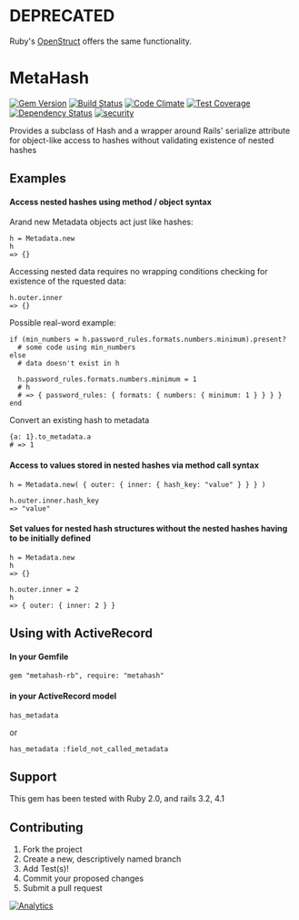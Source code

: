 

# DEPRECATED

Ruby's [OpenStruct](https://ruby-doc.org/stdlib-2.4.1/libdoc/ostruct/rdoc/OpenStruct.html) offers the same functionality.


MetaHash
========

[![Gem Version](http://img.shields.io/gem/v/metahash-rb.svg?style=flat-square)](http://badge.fury.io/rb/metahash-rb)
[![Build Status](http://img.shields.io/travis/NullVoxPopuli/MetaHash.svg?style=flat-square)](https://travis-ci.org/NullVoxPopuli/MetaHash)
[![Code Climate](http://img.shields.io/codeclimate/github/NullVoxPopuli/MetaHash.svg?style=flat-square)](https://codeclimate.com/github/NullVoxPopuli/MetaHash)
[![Test Coverage](http://img.shields.io/codeclimate/coverage/github/NullVoxPopuli/MetaHash.svg?style=flat-square)](https://codeclimate.com/github/NullVoxPopuli/MetaHash)
[![Dependency Status](http://img.shields.io/gemnasium/NullVoxPopuli/MetaHash.svg?style=flat-square)](https://gemnasium.com/NullVoxPopuli/MetaHash)
[![security](https://hakiri.io/github/NullVoxPopuli/MetaHash/master.svg)](https://hakiri.io/github/NullVoxPopuli/MetaHash/master)

Provides a subclass of Hash and a wrapper around Rails' serialize attribute for object-like access to hashes without validating existence of nested hashes

##  Examples
#### Access nested hashes using method / object syntax

Arand new Metadata objects act just like hashes:

    h = Metadata.new
    h
    => {}

Accessing nested data requires no wrapping conditions checking for existence of the rquested data:

    h.outer.inner
    => {}

Possible real-word example:

    if (min_numbers = h.password_rules.formats.numbers.minimum).present?
      # some code using min_numbers
    else
      # data doesn't exist in h

      h.password_rules.formats.numbers.minimum = 1
      # h
      # => { password_rules: { formats: { numbers: { minimum: 1 } } } }
    end

Convert an existing hash to metadata

    {a: 1}.to_metadata.a
    # => 1

#### Access to values stored in nested hashes via method call syntax

    h = Metadata.new( { outer: { inner: { hash_key: "value" } } } )

    h.outer.inner.hash_key
    => "value"

#### Set values for nested hash structures without the nested hashes having to be initially defined

    h = Metadata.new
    h
    => {}

    h.outer.inner = 2
    h
    => { outer: { inner: 2 } }

## Using with ActiveRecord

#### In your Gemfile

    gem "metahash-rb", require: "metahash"

#### in your ActiveRecord model

    has_metadata

or

    has_metadata :field_not_called_metadata


## Support

This gem has been tested with Ruby 2.0, and rails 3.2, 4.1


## Contributing

1. Fork the project
2. Create a new, descriptively named branch
3. Add Test(s)!
4. Commit your proposed changes
5. Submit a pull request

[![Analytics](https://ga-beacon.appspot.com/UA-54618821-1/your-repo/page-name)](https://github.com/igrigorik/ga-beacon)
